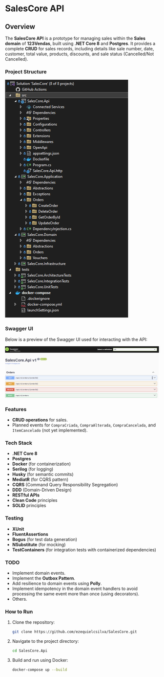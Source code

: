 # SalesCore API

## Overview

The **SalesCore API** is a prototype for managing sales within the **Sales domain** of **123Vendas**, built using **.NET Core 8** and **Postgres**. It provides a complete **CRUD** for sales records, including details like sale number, date, customer, total value, products, discounts, and sale status (Cancelled/Not Cancelled).

### Project Structure
![Project Structure](./images/project-structure.png)

### Swagger UI
Below is a preview of the Swagger UI used for interacting with the API:

![Swagger UI](./images/project-swagger.png)

### Features
- **CRUD operations** for sales.
- Planned events for `CompraCriada`, `CompraAlterada`, `CompraCancelada`, and `ItemCancelado` (not yet implemented).

### Tech Stack
- **.NET Core 8**
- **Postgres**
- **Docker** (for containerization)
- **Serilog** (for logging)
- **Husky** (for semantic commits)
- **MediatR** (for CQRS pattern)
- **CQRS** (Command Query Responsibility Segregation)
- **DDD** (Domain-Driven Design)
- **RESTful APIs**
- **Clean Code** principles
- **SOLID** principles

### Testing
- **XUnit**
- **FluentAssertions**
- **Bogus** (for test data generation)
- **NSubstitute** (for mocking)
- **TestContainers** (for integration tests with containerized dependencies)

### TODO
- Implement domain events.
- Implement the **Outbox Pattern**.
- Add resilience to domain events using **Polly**.
- Implement idempotency in the domain event handlers to avoid processing the same event more than once (using decorators).
- Others.

### How to Run
1. Clone the repository:
   ```bash
   git clone https://github.com/ezequielcsilva/SalesCore.git

2. Navigate to the project directory:
   ```bash
   cd SalesCore.Api

3. Build and run using Docker:
   ```bash
   docker-compose up --build
